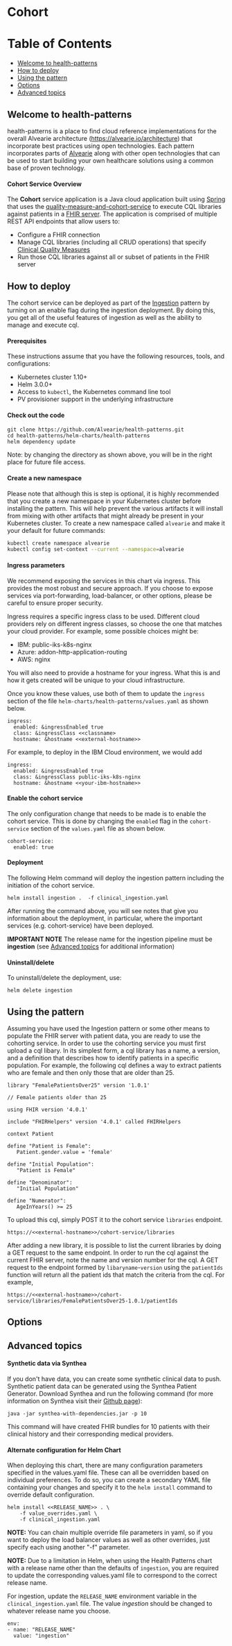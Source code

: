 # Cohort

# Table of Contents
- [Welcome to health-patterns](#cohort-overview)
- [How to deploy](#how-to-deploy)
- [Using the pattern](#using-the-pattern)
- [Options](#options)
- [Advanced topics](#advanced-topics)

## Welcome to health-patterns

health-patterns is a place to find cloud reference implementations for the overall Alvearie architecture (https://alvearie.io/architecture) that incorporate best practices using open technologies.  Each pattern incorporates parts of [Alvearie](https://alvearie.io/) along with other open technologies that can be used to start building your own healthcare solutions using a common base of proven technology.


#### Cohort Service Overview

The **Cohort** service application is a Java cloud application built using [Spring](https://spring.io/) that uses the [quality-measure-and-cohort-service](https://github.com/Alvearie/quality-measure-and-cohort-service) to execute CQL libraries against patients in a [FHIR server](https://ibm.github.io/FHIR/). The application is comprised of multiple REST API endpoints that allow users to:

  - Configure a FHIR connection
  - Manage CQL libraries (including all CRUD operations) that specify [Clinical Quality Measures](http://build.fhir.org/ig/HL7/cqf-measures/measure-conformance.html)
  - Run those CQL libraries against all or subset of patients in the FHIR server




## How to deploy

The cohort service can be deployed as part of the [Ingestion](../ingest/README.md) pattern by turning on an enable flag during the ingestion deployment.  By doing this, you get all of the useful features of ingestion as well as the ability to manage and execute cql.

#### Prerequisites

These instructions assume that you have the following resources, tools, and configurations:

- Kubernetes cluster 1.10+
- Helm 3.0.0+
- Access to ```kubectl```, the Kubernetes command line tool
- PV provisioner support in the underlying infrastructure

#### Check out the code

```
git clone https://github.com/Alvearie/health-patterns.git
cd health-patterns/helm-charts/health-patterns
helm dependency update
```

Note: by changing the directory as shown above, you will be in the right place for future file access.

#### Create a new namespace

Please note that although this is step is optional, it is highly recommended that you create a new namespace in your Kubernetes cluster before installing the pattern.  This will help prevent the various artifacts it will install from mixing with other artifacts that might already be present in your Kubernetes cluster.  To create a new namespace called ```alvearie``` and make it your default for future commands:

```bash
kubectl create namespace alvearie
kubectl config set-context --current --namespace=alvearie
```

#### Ingress parameters

We recommend exposing the services in this chart via ingress.  This provides the most robust and secure approach.  If you choose to expose services via port-forwarding, load-balancer, or other options, please be careful to ensure proper security.

Ingress requires a specific ingress class to be used.  Different cloud providers rely on different ingress classes, so choose the one that matches your cloud provider.  For example, some possible choices might be:
  - IBM: public-iks-k8s-nginx
  - Azure: addon-http-application-routing
  - AWS: nginx

You will also need to provide a hostname for your ingress.  What this is and how it gets created will be unique to your cloud infrastructure.  

Once you know these values, use both of them to update the `ingress` section of the file ```helm-charts/health-patterns/values.yaml```  as shown below.

```
ingress:
  enabled: &ingressEnabled true
  class: &ingressClass <<classname>
  hostname: &hostname <<external-hostname>>
```

For example, to deploy in the IBM Cloud environment, we would add

```
ingress:
  enabled: &ingressEnabled true
  class: &ingressClass public-iks-k8s-nginx
  hostname: &hostname <<your-ibm-hostname>>
```

#### Enable the cohort service

The only configuration change that needs to be made is to enable the cohort service.  This is done by changing the `enabled` flag in the `cohort-service` section of the `values.yaml` file as shown below.

```
cohort-service:
  enabled: true
```
#### Deployment

The following Helm command will deploy the ingestion pattern including the initiation of the cohort service.
```
helm install ingestion .  -f clinical_ingestion.yaml
```
After running the command above, you will see notes that give you information about the deployment, in particular, where the important services (e.g. cohort-service) have been deployed.

**IMPORTANT NOTE** The release name for the ingestion pipeline must be **ingestion** (see [Advanced topics](#advanced-topics) for additional information)

#### Uninstall/delete

To uninstall/delete the deployment, use:
```
helm delete ingestion
```


## Using the pattern
Assuming you have used the Ingestion pattern or some other means to populate the FHIR server with patient data, you are ready to use the cohorting service.  In order to use the cohorting service you must first upload a cql libary. In its simplest form, a cql library has a name, a version, and a definition that describes how to identify patients in a specific population.  For example, the following cql defines a way to extract patients who are female and then only those that are older than 25.

```
library "FemalePatientsOver25" version '1.0.1'

// Female patients older than 25

using FHIR version '4.0.1'

include "FHIRHelpers" version '4.0.1' called FHIRHelpers

context Patient

define "Patient is Female":
   Patient.gender.value = 'female'

define "Initial Population":
   "Patient is Female"

define "Denominator":
   "Initial Population"

define "Numerator":
   AgeInYears() >= 25
```

To upload this cql, simply POST it to the cohort service `libraries` endpoint.

```
https://<<external-hostname>>/cohort-service/libraries
```

After adding a new library, it is possible to list the current libraries by doing a GET request to the same endpoint.  In order to run the cql against the current FHIR server, note the name and version number for the cql.  A GET request to the endpoint formed by `libaryname`-`version` using the `patientIds` function will return all the patient ids that match the criteria from the cql.  For example,

```
https://<<external-hostname>>/cohort-service/libraries/FemalePatientsOver25-1.0.1/patientIds
```


## Options

## Advanced topics

#### Synthetic data via Synthea

  If you don't have data, you can create some synthetic clinical data to push. Synthetic patient data can be generated using the Synthea Patient Generator.  Download Synthea and run the following command (for more information on Synthea visit their [Github page](https://github.com/synthetichealth/synthea)):

  `java -jar synthea-with-dependencies.jar -p 10`

  This command will have created FHIR bundles for 10 patients with their clinical history and their corresponding medical providers.

#### Alternate configuration for Helm Chart

When deploying this chart, there are many configuration parameters specified in the values.yaml file.  These can all be overridden based on individual preferences.  To do so, you can create a secondary YAML file containing your changes and specify it to the `helm install` command to override default configuration.

```
helm install <<RELEASE_NAME>> . \
    -f value_overrides.yaml \
    -f clinical_ingestion.yaml
```

**NOTE:** You can chain multiple override file parameters in yaml, so if you want to deploy the load balancer values as well as other overrides, just specify each using another "-f" parameter.

**NOTE:** Due to a limitation in Helm, when using the Health Patterns chart with a release name other than the defaults of `ingestion`, you are required to update the corresponding values.yaml file to correspond to the correct release name.  

For ingestion, update the `RELEASE_NAME` environment variable in the `clinical_ingestion.yaml` file.  The value _ingestion_ should be changed to whatever release name you choose.

```
env:
- name: "RELEASE_NAME"
  value: "ingestion"
```
